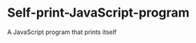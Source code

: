 Self-print-JavaScript-program
=============================

A JavaScript program that prints itself